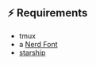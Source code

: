 ## ⚡️ Requirements

- tmux
- a [Nerd Font](https://www.nerdfonts.com/)
- [starship](https://starship.rs/)
